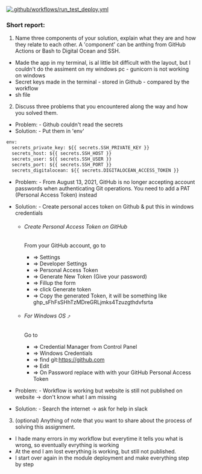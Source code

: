 [![.github/workflows/run_test_deploy.yml](https://github.com/famkepj/flask_joke/actions/workflows/run_test_deploy.yml/badge.svg)](https://github.com/famkepj/flask_joke/actions/workflows/run_test_deploy.yml)

### Short report:
1) Name three components of your solution, explain what they are and how they relate to each other. A 'component' can be anthing from GitHub Actions or Bash to Digital Ocean and SSH.
- Made the app in my terminal, is al little bit difficult with the layout, but I couldn't do the assiment on my windows pc - gunicorn is not working on windows
- Secret keys made in the terminal - stored in Github - compared by the workflow
- sh file

2) Discuss three problems that you encountered along the way and how you solved them.
- Problem:	- Github couldn't read the secrets
- Solution:	- Put them in 'env'
```python
env:
  secrets_private_key: ${{ secrets.SSH_PRIVATE_KEY }}
  secrets_host: ${{ secrets.SSH_HOST }}
  secrets_user: ${{ secrets.SSH_USER }}
  secrets_port: ${{ secrets.SSH_PORT }}
  secrets_digitalocean: ${{ secrets.DIGITALOCEAN_ACCESS_TOKEN }}
```

- Problem: 	- From August 13, 2021, GitHub is no longer accepting account passwords when authenticating Git operations. You need to add a PAT (Personal Access Token) instead
- Solution: 	- Create personal acces token on Github & put this in windows credentials
	- ######  Create Personal Access Token on GitHub
	  From your GitHub account, go to 
 	  - => Settings 
	  - => Developer Settings 
	  - => Personal Access Token 
	  - => Generate New Token (Give your password) 
	  - => Fillup the form 
	  - => click Generate token 
	  - => Copy the generated Token, it will be something like ghp_sFhFsSHhTzMDreGRLjmks4Tzuzgthdvfsrta

	- ######  For Windows OS ⤴
	  Go to 
	  - => Credential Manager from Control Panel 
	  - => Windows Credentials 
	  - => find git:https://github.com 
	  - => Edit 
	  - => On Password replace with with your GitHub Personal Access Token 

- Problem:	- Workflow is working but website is still not published on website -> don't know what I am missing
- Solution:       - Search the internet -> ask for help in slack


3) (optional) Anything of note that you want to share about the process of solving this assignment.
- I hade many errors in my workflow but everytime it tells you what is wrong, so eventually evrything is working
- At the end I am lost everything is working, but still not published. 
- I start over again in the module deployment and make everything step by step
